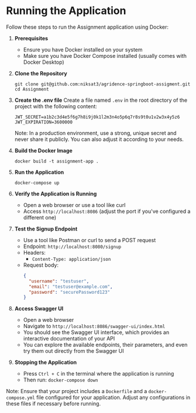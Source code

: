 # Running the Application

Follow these steps to run the Assignment application using Docker:

1. **Prerequisites**
   - Ensure you have Docker installed on your system
   - Make sure you have Docker Compose installed (usually comes with Docker Desktop)

2. **Clone the Repository**
   ```
   git clone git@github.com:niksat3/agridence-springboot-assigment.git
   cd Assignment
   ```

3. **Create the .env file**
   Create a file named `.env` in the root directory of the project with the following content:
   ```
   JWT_SECRET=a1b2c3d4e5f6g7h8i9j0k1l2m3n4o5p6q7r8s9t0u1v2w3x4y5z6
   JWT_EXPIRATION=3600000
   ```
   Note: In a production environment, use a strong, unique secret and never share it publicly. You can also adjust it according to your needs.

4. **Build the Docker Image**
   ```
   docker build -t assignment-app .
   ```

5. **Run the Application**
   ```
   docker-compose up
   ```

6. **Verify the Application is Running**
   - Open a web browser or use a tool like curl
   - Access `http://localhost:8086` (adjust the port if you've configured a different one)

7. **Test the Signup Endpoint**
   - Use a tool like Postman or curl to send a POST request
   - Endpoint: `http://localhost:8080/signup`
   - Headers: 
     - `Content-Type: application/json`
   - Request body:
     ```json
     {
       "username": "testuser",
       "email": "testuser@example.com",
       "password": "securePassword123"
     }
     ```

8. **Access Swagger UI**
   - Open a web browser
   - Navigate to `http://localhost:8086/swagger-ui/index.html`
   - You should see the Swagger UI interface, which provides an interactive documentation of your API
   - You can explore the available endpoints, their parameters, and even try them out directly from the Swagger UI

0. **Stopping the Application**
   - Press `Ctrl + C` in the terminal where the application is running
   - Then run: `docker-compose down`

Note: Ensure that your project includes a `Dockerfile` and a `docker-compose.yml` file configured for your application. Adjust any configurations in these files if necessary before running.